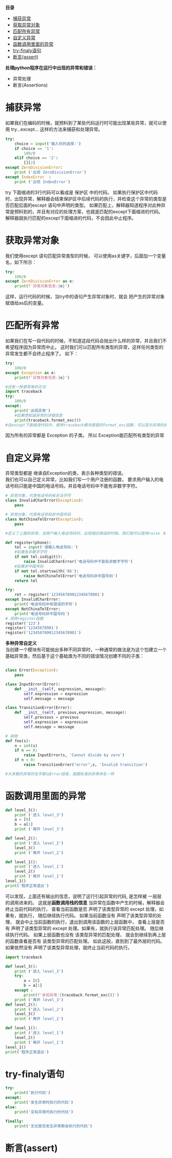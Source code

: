 **目录**  

- [捕获异常](#捕获异常)
- [获取异常对象](#获取异常对象)
- [匹配所有异常](#匹配所有异常)
- [自定义异常](#自定义异常)
- [函数调用里面的异常](#函数调用里面的异常)
- [try-finaly语句](#try-finaly语句)
- [断言(assert)](#断言assert)


**处理python程序在运行中出现的异常和错误：**
- 异常处理
- 断言(Assertions) 

# 捕获异常
如果我们在编码的时候，就预料到了某些代码运行时可能出现某些异常，就可以使用 try...except... 这样的方法来捕获和处理异常。

```python
try:
    choice = input('输入你的选择:')
    if choice == '1':
        100/0
    elif choice == '2':
        [][2]
except ZeroDivisionError:
    print ('出现 ZeroDivisionError')
except IndexError  :
    print ('出现 IndexError')
```

try 下面缩进的3行代码可以看成是 保护区 中的代码。
如果执行保护区中代码时，出现异常，解释器会结束保护区中后续代码的执行，并检查这个异常的类型是否匹配后面的except 语句中声明的类型。
如果匹配上，解释器知道程序对此种异常是预料到的，并且有对应的处理方案，也就是匹配的except下面缩进的代码。解释器就执行匹配的except下面缩进的代码，不会因此中止程序。

# 获取异常对象
我们使用except 语句匹配异常类型的时候， 可以使用as关键字，后面加一个变量名，如下所示：


```python
try:
    100/0
except ZeroDivisionError as e:
    print(f'异常对象信息:{e}')

```
这样，运行代码的时候，当try中的语句产生异常对象时，就会 把产生的异常对象赋值给as后的变量。

# 匹配所有异常
如果我们在写一段代码的时候，不知道这段代码会抛出什么样的异常，并且我们不希望程序因为异常而中止。
这时我们可以匹配所有类型的异常，这样任何类型的异常发生都不会终止程序了。 如下：
```python
try:
    100/0
except Exception as e:
    print(f'异常对象信息:{e}')

#还有一种更简单的方法
import traceback
try:
    100/0
except:
    print('出现异常')
    #如果想知道异常的详细信息
    print(traceback.format_exc())
#在except下面缩进代码中，使用traceback模块里面的format_exc函数，可以显示异常的信息 和 异常产生处的函数调用栈的信息。
```
因为所有的异常都是 Exception 的子类。 所以 Exception能匹配所有类型的异常

# 自定义异常
异常类型都是 继承自Exception的类，表示各种类型的错误。  
我们也可以自己定义异常，比如我们写一个用户注册的函数， 要求用户输入的电话号码只能是中国的电话号码，并且电话号码中不能有非数字字符。

```python
# 异常对象，代表电话号码有非法字符
class InvalidCharError(Exception):
    pass

# 异常对象，代表电话号码非中国号码
class NotChinaTelError(Exception):
    pass

#定义了上面的异常，当用户输入电话号码时，出现相应错误的时候，我们就可以使用raise 关键字来抛出对应的自定义异常

def register(phone):
    tel = input('请输入电话号码:')
    #如果有非数字字符
    if not tel.isdigit():
        raise InvalidCharError('电话号码中不能有非数字字符')
    #如果非中国号码
    if not tel.startswith('86'):
        raise NotChinaTelError('电话号码非中国号码')
    return tel

try:
    ret = register('123456789012345678901')
except InvalidCharError:
    print('电话号码中有错误的字符')
except NotChinaTelError:
    print('电话号码非中国号码')
# 调用register函数
register('123')
register('12345678901')
register('123456789012345678901')
```

**多种异常自定义**  
当创建一个模块有可能抛出多种不同异常时，一种通常的做法是为这个包建立一个基础异常类，然后基于这个基础类为不同的错误情况创建不同的子类：

```python

class Error(Exception):
    pass

class InputError(Error):
    def __init__(self, expression, message):
        self.expression = expression
        self.message = message

class TransitionError(Error):
    def __init__(self, previous,expression, message):
        self.previous = previous
        self.expression = expression
        self.message = message

# 调用
def foo(s):
    n = int(s)
    if n == 0:
        raise InputError(s, 'Cannot divide by zero')
    if n < 0:
        raise TransitionError("error",s, 'Invalid transition')

#大多数的异常的名字都以Error结尾，就跟标准的异常命名一样
```
# 函数调用里面的异常
```python
def level_3():
    print ('进入 level_3')
    a = [0]
    b = a[1]
    print ('离开 level_3')

def level_2():
    print ('进入 level_2')
    level_3()
    print ('离开 level_2')

def level_1():
    print ('进入 level_1')
    level_2()
    print ('离开 level_1')
level_1()
print('程序正常退出') 
```

可以发现，上面还有输出的信息，说明了这行引起异常的代码, 是怎样被 一层层 的调用进来的。
这就是**函数调用栈的信息**
当异常在函数中产生的时候，解释器会终止当前代码的执行， 查看当前函数是否 声明了该类型异常的 except 处理，如果有，就执行， 随后继续执行代码。
如果当前函数没有 声明了该类型异常的处理， 就会中止当前函数的执行，退出到调用该函数的上层函数中， 查看上层是否有 声明了该类型异常的 except 处理。如果有，就执行该异常匹配处理。 随后继续执行代码。
如果上层函数也没有 该类型异常的匹配处理， 就会到继续到再上层的函数查看是否有 该类型异常的匹配处理。
如此这般，直到到了最外层的代码。 如果依然没有 声明了该类型异常处理，就终止当前代码的执行。

```python
import traceback

def level_3():
    print ('进入 level_3')
    try:
        a = [0]
        b = a[1]
    except :
        print(f'未知异常:{traceback.format_exc()}')
    print ('离开 level_3')
def level_2():
    print ('进入 level_2')
    level_3()
    print ('离开 level_2')

def level_1():
    print ('进入 level_1')
    level_2()
    print ('离开 level_1')
level_1()
print('程序正常退出')
```

# try-finaly语句

```python
try:
    print('执行代码')
except:
    print('发生异常时执行的代码')
else:
    print('没有异常时执行的代码')

finally:
    print('无论是否发生异常都会执行的代码')
```

# 断言(assert)